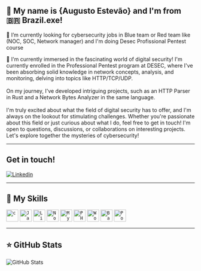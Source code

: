 ## 💜 My name is {Augusto Estevão} and I'm from 🇧🇷 Brazil.exe!

🔭 I’m currently looking for cybersecurity jobs in Blue team or Red team like (NOC, SOC, Network manager) and I'm doing Desec Profissional Pentest course</p>

💬 I'm currently immersed in the fascinating world of digital security! I'm currently enrolled in the Professional Pentest program at DESEC, where I've been absorbing solid knowledge in network concepts, analysis, and monitoring, delving into topics like HTTP/TCP/UDP. <br></br>On my journey, I've developed intriguing projects, such as an HTTP Parser in Rust and a Network Bytes Analyzer in the same language. <br></br> I'm truly excited about what the field of digital security has to offer, and I'm always on the lookout for stimulating challenges. Whether you're passionate about this field or just curious about what I do, feel free to get in touch! I'm open to questions, discussions, or collaborations on interesting projects. Let's explore together the mysteries of cybersecurity!

--- 
## Get in touch!

[![Linkedin](https://img.shields.io/badge/-username-blue?style=flat-square&logo=Linkedin&logoColor=white&link=https://www.linkedin.com/in/augustoe/)](https://www.linkedin.com/in/augustoe/)

---

## 🚀 My Skills

<code><img height="32" src="https://skillicons.dev/icons?i=rust" alt="c"/></code>
<code><img height="32" src="https://skillicons.dev/icons?i=c" alt="Javascript"/></code>
<code><img height="32" src="https://skillicons.dev/icons?i=linux" alt="Linux"/></code>
<code><img height="32" src="https://skillicons.dev/icons?i=nodejs" alt="Nodejs"/></code>
<code><img height="32" src="https://skillicons.dev/icons?i=mysql" alt="MySQL"/></code>
<code><img height="32" src="https://skillicons.dev/icons?i=php" alt="PHP"/></code>
<code><img height="32" src="https://skillicons.dev/icons?i=wordpress" alt="Wordpress"/></code>
<code><img height="32" src="https://skillicons.dev/icons?i=bash" alt="Bash"/></code>
<code><img height="32" src="https://skillicons.dev/icons?i=powershell" alt="Powershell"/></code>


---

## ⭐ GitHub Stats

![GitHub Stats](https://github-readme-stats.vercel.app/api?username=at0mic-l1mbo&show_icons=true)




